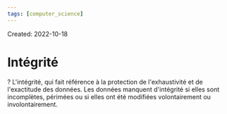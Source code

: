 ```yaml
---
tags: [computer_science] 
---
```

Created: 2022-10-18

# Intégrité
?
L'intégrité, qui fait référence à la protection de l'exhaustivité et de l'exactitude des données. Les données manquent d'intégrité si elles sont incomplètes, périmées ou si elles ont été modifiées volontairement ou involontairement.
<!--SR:!2023-02-26,67,210-->